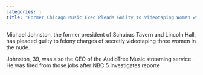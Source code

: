 ```yaml
---
categories: j
title: "Former Chicago Music Exec Pleads Guilty to Videotaping Women with Hidden Cameras"
---
```


Michael Johnston, the former president of Schubas Tavern and Lincoln Hall, has pleaded guilty to felony charges of secretly videotaping three women in the nude. 



Johnston, 39, was also the CEO of the AudioTree Music streaming service. He was fired from those jobs after NBC 5 Investigates reporte